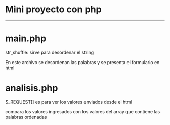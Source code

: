 # Mini proyecto con php
-----------------------

# main.php

str_shuffle: sirve para desordenar el string 

En este archivo se desordenan las palabras y se presenta el formulario en html

# analisis.php

$_REQUEST[] es para ver los valores enviados desde el html 

compara los valores ingresados con los valores del array que contiene las palabras ordenadas
